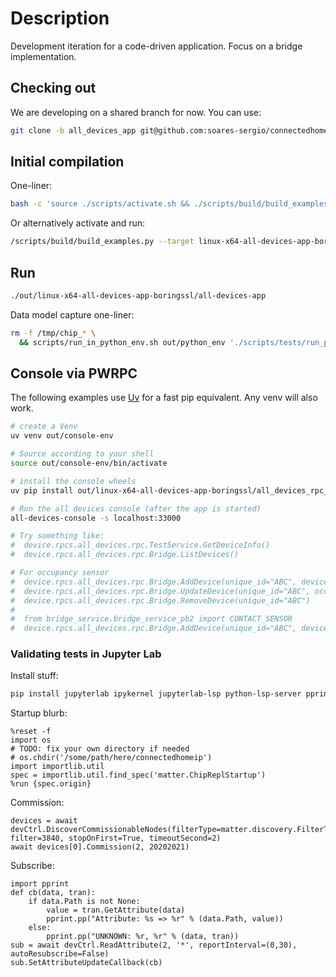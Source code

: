 # Description

Development iteration for a code-driven application. Focus on a bridge
implementation.

## Checking out

We are developing on a shared branch for now. You can use:

```sh
git clone -b all_devices_app git@github.com:soares-sergio/connectedhomeip.git connectedhomeip-all-devices
```

## Initial compilation

One-liner:

```sh
bash -c 'source ./scripts/activate.sh && ./scripts/build/build_examples.py --target linux-x64-all-devices-app-boringssl build'
```

Or alternatively activate and run:

```sh
/scripts/build/build_examples.py --target linux-x64-all-devices-app-boringssl
```

## Run

```sh
./out/linux-x64-all-devices-app-boringssl/all-devices-app
```

Data model capture one-liner:

```sh
rm -f /tmp/chip_* \
  && scripts/run_in_python_env.sh out/python_env './scripts/tests/run_python_test.py --app ./out/linux-x64-all-devices-app-boringssl/all-devices-app --app-args "--trace-to json:log" --script src/python_testing/TC_DeviceBasicComposition.py --script-args "--manual-code 34970112332 --tests test_TC_IDM_12_1"'
```

## Console via PWRPC

The following examples use [Uv](git@github.com:project-chip/connectedhomeip.git)
for a fast pip equivalent. Any venv will also work.

```sh
# create a Venv
uv venv out/console-env

# Source according to your shell
source out/console-env/bin/activate

# install the console wheels
uv pip install out/linux-x64-all-devices-app-boringssl/all_devices_rpc_console_wheels/*.whl

# Run the all devices console (after the app is started)
all-devices-console -s localhost:33000

# Try something like:
#  device.rpcs.all_devices.rpc.TestService.GetDeviceInfo()
#  device.rpcs.all_devices.rpc.Bridge.ListDevices()

# For occupancy sensor
#  device.rpcs.all_devices.rpc.Bridge.AddDevice(unique_id="ABC", device_type=2)
#  device.rpcs.all_devices.rpc.Bridge.UpdateDevice(unique_id="ABC", occupied=True)
#  device.rpcs.all_devices.rpc.Bridge.RemoveDevice(unique_id="ABC")
#
#  from bridge_service.bridge_service_pb2 import CONTACT_SENSOR
#  device.rpcs.all_devices.rpc.Bridge.AddDevice(unique_id="ABC", device_type=CONTACT_SENSOR)

```

### Validating tests in Jupyter Lab

Install stuff:

```sh
pip install jupyterlab ipykernel jupyterlab-lsp python-lsp-server pprint pandas

```

Startup blurb:

```
%reset -f
import os
# TODO: fix your own directory if needed
# os.chdir('/some/path/here/connectedhomeip')
import importlib.util
spec = importlib.util.find_spec('matter.ChipReplStartup')
%run {spec.origin}
```

Commission:

```
devices = await devCtrl.DiscoverCommissionableNodes(filterType=matter.discovery.FilterType.LONG_DISCRIMINATOR, filter=3840, stopOnFirst=True, timeoutSecond=2)
await devices[0].Commission(2, 20202021)
```

Subscribe:

```
import pprint
def cb(data, tran):
    if data.Path is not None:
        value = tran.GetAttribute(data)
        pprint.pp("Attribute: %s => %r" % (data.Path, value))
    else:
        pprint.pp("UNKNOWN: %r, %r" % (data, tran))
sub = await devCtrl.ReadAttribute(2, '*', reportInterval=(0,30), autoResubscribe=False)
sub.SetAttributeUpdateCallback(cb)
```
